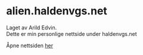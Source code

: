 # alien.haldenvgs.net
Laget av Arild Edvin. <br />
Dette er min personlige nettside under haldenvgs.net

Åpne nettsiden [her][nettside]

[nettside]: https://www.haldenvgs.net/personer/alien/index.php